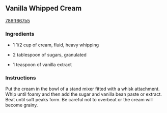 ## Vanilla Whipped Cream

[786ff667b5](http://www.foodnetwork.com/recipes/vanilla-whipped-cream.html)

### Ingredients

 - 1 1/2 cup of cream, fluid, heavy whipping

 - 2 tablespoon of sugars, granulated

 - 1 teaspoon of vanilla extract

### Instructions

Put the cream in the bowl of a stand mixer fitted with a whisk attachment. Whip until foamy and then add the sugar and vanilla bean paste or extract. Beat until soft peaks form. Be careful not to overbeat or the cream will become grainy.
